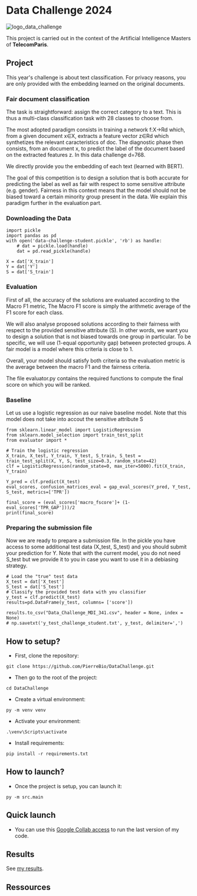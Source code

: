 # Data Challenge 2024

![logo_data_challenge](https://github.com/PierreBio/DataChallenge/assets/45881846/8e962398-670c-40b8-ae51-4fecbc9fe7f6)

This project is carried out in the context of the Artificial Intelligence Masters of **TelecomParis**.

## Project
This year's challenge is about text classification. For privacy reasons, you are only provided with the embedding learned on the original documents.

### Fair document classification

The task is straightforward: assign the correct category to a text. This is thus a multi-class classification task with 28 classes to choose from.

The most adopted paradigm consists in training a network f:X→Rd
which, from a given document x∈X, extracts a feature vector z∈Rd which synthetizes the relevant caracteristics of doc. The diagnostic phase then consists, from an document x, to predict the label of the document based on the extracted features z. In this data challenge d=768.

We directly provide you the embedding of each text (learned with BERT).

The goal of this competition is to design a solution that is both accurate for predicting the label as well as fair with respect to some sensitive attribute (e.g. gender). Fairness in this context means that the model should not be biased toward a certain minority group present in the data. We explain this paradigm further in the evaluation part.

### Downloading the Data

```
import pickle
import pandas as pd
with open('data-challenge-student.pickle', 'rb') as handle:
    # dat = pickle.load(handle)
    dat = pd.read_pickle(handle)

X = dat['X_train']
Y = dat['Y']
S = dat['S_train']
```

### Evaluation

First of all, the accuracy of the solutions are evaluated according to the Macro F1 metric, The Macro F1 score is simply the arithmetic average of the F1 score for each class.

We will also analyse proposed solutions according to their fairness with respect to the provided sensitive attribute (S). In other words, we want you to design a solution that is not biased towards one group in particular. To be specific, we will use (1-equal opportunity gap) between protected groups. A fair model is a model where this criteria is close to 1.

Overall, your model should satisfy both criteria so the evaluation metric is the average between the macro F1 and the fairness criteria.

The file evaluator.py contains the required functions to compute the final score on which you will be ranked.

### Baseline
Let us use a logistic regression as our naive baseline model. Note that this model does not take into accout the sensitive attribute S

```
from sklearn.linear_model import LogisticRegression
from sklearn.model_selection import train_test_split
from evaluator import *

# Train the logistic regression
X_train, X_test, Y_train, Y_test, S_train, S_test = train_test_split(X, Y, S, test_size=0.3, random_state=42)
clf = LogisticRegression(random_state=0, max_iter=5000).fit(X_train, Y_train)

Y_pred = clf.predict(X_test)
eval_scores, confusion_matrices_eval = gap_eval_scores(Y_pred, Y_test, S_test, metrics=['TPR'])

final_score = (eval_scores['macro_fscore']+ (1-eval_scores['TPR_GAP']))/2
print(final_score)
```

### Preparing the submission file
Now we are ready to prepare a submission file. In the pickle you have access to some additional test data (X_test, S_test) and you should submit your prediction for Y. Note that with the current model, you do not need S_test but we provide it to you in case you want to use it in a debiasing strategy.

```
# Load the "true" test data
X_test = dat['X_test']
S_test = dat['S_test']
# Classify the provided test data with you classifier
y_test = clf.predict(X_test)
results=pd.DataFrame(y_test, columns= ['score'])

results.to_csv("Data_Challenge_MDI_341.csv", header = None, index = None)
# np.savetxt('y_test_challenge_student.txt', y_test, delimiter=',')
```

## How to setup?

- First, clone the repository:

```
git clone https://github.com/PierreBio/DataChallenge.git
```

- Then go to the root of the project:

```
cd DataChallenge
```

- Create a virtual environment:

```
py -m venv venv
```

- Activate your environment:

```
.\venv\Scripts\activate
```

- Install requirements:

```
pip install -r requirements.txt
```

## How to launch?

- Once the project is setup, you can launch it:

```
py -m src.main
```

## Quick launch

- You can use this [Google Collab access](https://colab.research.google.com/drive/1WYNEa71w-SFI7Bxm1YeiYoUsiOXsxxO3?usp=sharing) to run the last version of my code.

## Results

See [my results](docs/RESULTS.md).

## Ressources
